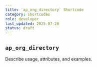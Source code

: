 ```yaml
---
title: `ap_org_directory` Shortcode
category: shortcodes
role: developer
last_updated: 2025-07-28
status: draft
---
```


## `ap_org_directory`

Describe usage, attributes, and examples.
